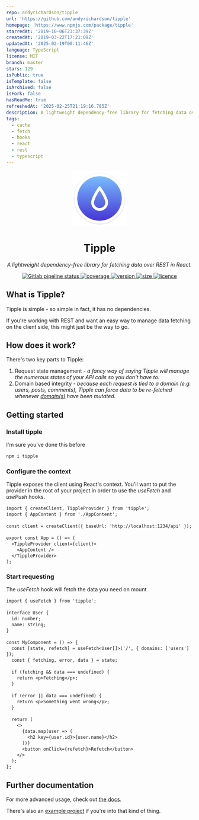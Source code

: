 ```yaml
---
repo: andyrichardson/tipple
url: 'https://github.com/andyrichardson/tipple'
homepage: 'https://www.npmjs.com/package/tipple'
starredAt: '2019-10-06T23:37:39Z'
createdAt: '2019-03-22T17:21:09Z'
updatedAt: '2025-02-19T00:11:46Z'
language: TypeScript
license: MIT
branch: master
stars: 129
isPublic: true
isTemplate: false
isArchived: false
isFork: false
hasReadMe: true
refreshedAt: '2025-02-25T21:19:16.785Z'
description: A lightweight dependency-free library for fetching data over REST with React.
tags:
  - cache
  - fetch
  - hooks
  - react
  - rest
  - typescript
---
```


<p align="center">
  <img alt="Tipple logo" src="https://github.com/andyrichardson/tipple/blob/master/docs/assets/logo.png?raw=true" width="150px" />
</p>

<h1 align="center">Tipple</h1>
<p align="center"><i>A lightweight dependency-free library for fetching data over REST in React.</i></p>

<p align="center">
  <a href="https://gitlab.com/andyrichardson/tipple/pipelines">
    <img src="https://img.shields.io/gitlab/pipeline/andyrichardson/tipple.svg" alt="Gitlab pipeline status">
  </a>
  <a href="https://codecov.io/gh/andyrichardson/tipple">
    <img src="https://img.shields.io/codecov/c/github/andyrichardson/tipple.svg" alt="coverage">
  </a>
  <a href="https://npmjs.com/package/tipple">
    <img src="https://img.shields.io/github/package-json/v/andyrichardson/tipple.svg" alt="version" />
  </a>
  <a href="https://bundlephobia.com/result?p=tipple">
    <img src="https://img.shields.io/bundlephobia/minzip/tipple.svg" alt="size" />
  </a>
  <a href="https://github.com/andyrichardson/tipple/blob/master/LICENSE">
    <img src="https://img.shields.io/npm/l/tipple.svg" alt="licence">
  </a>
</p>

## What is Tipple?

Tipple is simple - so simple in fact, it has no dependencies.

If you're working with REST and want an easy way to manage data fetching on the client side, this might just be the way to go.

## How does it work?

There's two key parts to Tipple:

1.  Request state management - _a fancy way of saying Tipple will manage the numerous states of your API calls so you don't have to._
2.  Domain based integrity - _because each request is tied to a domain (e.g. users, posts, comments), Tipple can force data to be re-fetched whenever [domain(s)](/docs/Domains.md) have been mutated._

## Getting started

### Install tipple

I'm sure you've done this before

```sh
npm i tipple
```

### Configure the context

Tipple exposes the client using React's context. You'll want to put the provider in the root of your project in order to use the _useFetch_ and _usePush_ hooks.

```tsx
import { createClient, TippleProvider } from 'tipple';
import { AppContent } from './AppContent';

const client = createClient({ baseUrl: 'http://localhost:1234/api' });

export const App = () => (
  <TippleProvider client={client}>
    <AppContent />
  </TippleProvider>
);
```

### Start requesting

The _useFetch_ hook will fetch the data you need on mount

```tsx
import { useFetch } from 'tipple';

interface User {
  id: number;
  name: string;
}

const MyComponent = () => {
  const [state, refetch] = useFetch<User[]>('/', { domains: ['users'] });
  const { fetching, error, data } = state;

  if (fetching && data === undefined) {
    return <p>Fetching</p>;
  }

  if (error || data === undefined) {
    return <p>Something went wrong</p>;
  }

  return (
    <>
      {data.map(user => (
        <h2 key={user.id}>{user.name}</h2>
      ))}
      <button onClick={refetch}>Refetch</button>
    </>
  );
};
```

## Further documentation

For more advanced usage, check out [the docs](/docs).

There's also an [example project](https://github.com/andyrichardson/tipple/tree/master/example) if you're into that kind of thing.
